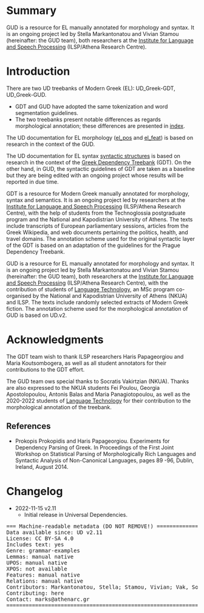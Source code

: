 # Summary

GUD is a resource for EL manually annotated for morphology and syntax. It is an ongoing project led by Stella Markantonatou and Vivian Stamou (hereinafter: the GUD team), both researchers at the [Institute for Language and Speech Processing](http://www.ilsp.gr/) (ILSP/Athena Research Centre).

# Introduction

There are two  UD treebanks of Modern Greek (EL): UD_Greek-GDT, UD_Greek-GUD. 
  * GDT and GUD have adopted the same tokenization and word segmentation guidelines. 
  * The two treebanks present notable differences as regards morphological annotation; these differences are presented in [index]().

The  UD documentation for EL morphology ([el_pos](https://github.com/UniversalDependencies/docs/tree/pages-source/_el/pos) and [el_feat](https://github.com/UniversalDependencies/docs/tree/pages-source/_el/feat)) is based on research in the context of the GUD. 

The  UD documentation for EL syntax  [syntactic structures](../overview/syntax.html) is based on research in the context of the [Greek Dependency Treebank](http://gdt.ilsp.gr/) (GDT). On the other hand, in GUD, the syntactic guidelines of GDT are taken as a baseline but they are being edited with an ongoing project whose results will be reported in due time. 

GDT is a resource for Modern Greek manually annotated for morphology, syntax and semantics. It is an ongoing project led by researchers at the [Institute for Language and Speech Processing](http://www.ilsp.gr/) (ILSP/Athena Research Centre), with the help of students from the Technoglossia postgraduate program and the National and Kapodistrian University of Athens. The texts include transcripts of European parliamentary sessions, articles from the Greek Wikipedia, and web documents pertaining the politics, health, and travel domains. The annotation scheme used for the original syntactic layer of the GDT is based on an adaptation of the guidelines for the Prague Dependency Treebank.

GUD is a resource for EL manually annotated for morphology and syntax. It is an ongoing project led by Stella Markantonatou and Vivian Stamou (hereinafter: the GUD team), both researchers at the [Institute for Language and Speech Processing](http://www.ilsp.gr/) (ILSP/Athena Research Centre), with the contribution of students of [Language Technology](https://www.di.uoa.gr/en/studies/graduate/lg), an MSc program co-organised by the National and Kapodistrian University of Athens (NKUA) and ILSP. The texts include randomly selected extracts of Modern Greek fiction.  The annotation scheme used for the morphological annotation of GUD is based on UD.v2.


# Acknowledgments

The GDT team wish to thank ILSP researchers Haris Papageorgiou and Maria Koutsombogera, as well as all student annotators for their contributions to the GDT effort.

The GUD team ows special thanks to Socratis Vakirtzian (NKUA). Thanks are also expressed to the NKUA students Fei Poulou, Georgia Apostolopoulou, Antonis Balas and Maria Panagiotopoulou, as well as the 2020-2022 students of [Language Technology](https://www.di.uoa.gr/en/studies/graduate/lg) for their contribution to the morphological annotation of the treebank.  

## References

* Prokopis Prokopidis and Haris Papageorgiou. Experiments for Dependency Parsing of Greek. In Proceedings of the First Joint Workshop on Statistical Parsing of Morphologically Rich Languages and Syntactic Analysis of Non-Canonical Languages, pages 89 -96, Dublin, Ireland, August 2014.


# Changelog

* 2022-11-15 v2.11
  * Initial release in Universal Dependencies.


<pre>
=== Machine-readable metadata (DO NOT REMOVE!) ================================
Data available since: UD v2.11
License: CC BY-SA 4.0
Includes text: yes
Genre: grammar-examples
Lemmas: manual native
UPOS: manual native
XPOS: not available
Features: manual native
Relations: manual native
Contributors: Markantonatou, Stella; Stamou, Vivian; Vak, Socrates
Contributing: here
Contact: marks@athenarc.gr
===============================================================================
</pre>
